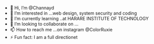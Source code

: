 - 👋 Hi, I’m @Channayd
- 👀 I’m interested in ...web design, system security and coding
- 🌱 I’m currently learning ..at HARARE INSTITUTE OF TECHNOLOGY
- 💞️ I’m looking to collaborate on ...
- 📫 How to reach me ...on instagram @ColorRuxie
- ⚡ Fun fact: I am a full directionet

<!---
Channayd/Channayd is a ✨ special ✨ repository because its `README.md` (this file) appears on your GitHub profile.
You can click the Preview link to take a look at your changes.
--->
